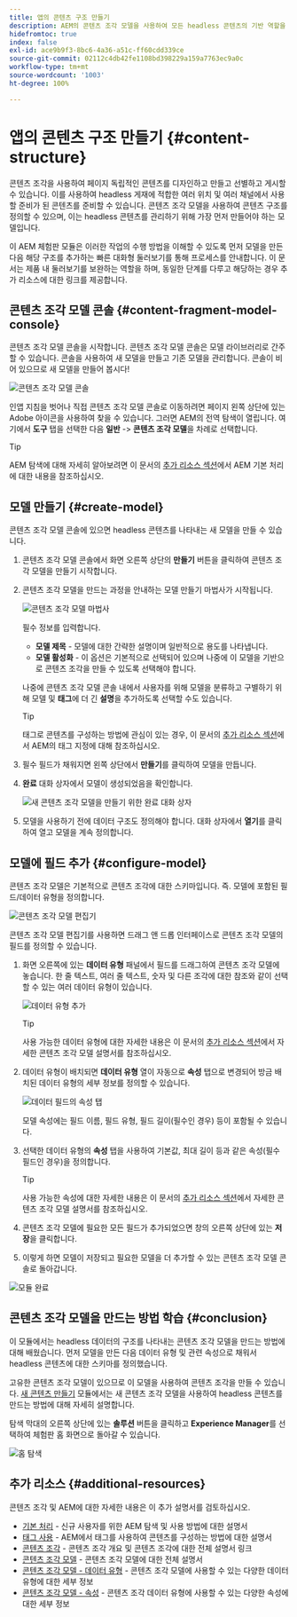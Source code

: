 ```yaml
---
title: 앱의 콘텐츠 구조 만들기
description: AEM의 콘텐츠 조각 모델을 사용하여 모든 headless 콘텐츠의 기반 역할을 하는 구조의 생성 방법에 대해 알아봅니다.
hidefromtoc: true
index: false
exl-id: ace9b9f3-8bc6-4a36-a51c-ff60cdd339ce
source-git-commit: 02112c4db42fe1108bd398229a159a7763ec9a0c
workflow-type: tm+mt
source-wordcount: '1003'
ht-degree: 100%

---
```


# 앱의 콘텐츠 구조 만들기 {#content-structure}

콘텐츠 조각을 사용하여 페이지 독립적인 콘텐츠를 디자인하고 만들고 선별하고 게시할 수 있습니다. 이를 사용하여 headless 게재에 적합한 여러 위치 및 여러 채널에서 사용할 준비가 된 콘텐츠를 준비할 수 있습니다. 콘텐츠 조각 모델을 사용하여 콘텐츠 구조를 정의할 수 있으며, 이는 headless 콘텐츠를 관리하기 위해 가장 먼저 만들어야 하는 모델입니다.

이 AEM 체험판 모듈은 이러한 작업의 수행 방법을 이해할 수 있도록 먼저 모델을 만든 다음 해당 구조를 추가하는 빠른 대화형 둘러보기를 통해 프로세스를 안내합니다. 이 문서는 제품 내 둘러보기를 보완하는 역할을 하며, 동일한 단계를 다루고 해당하는 경우 추가 리소스에 대한 링크를 제공합니다.

## 콘텐츠 조각 모델 콘솔 {#content-fragment-model-console}

콘텐츠 조각 모델 콘솔을 시작합니다. 콘텐츠 조각 모델 콘솔은 모델 라이브러리로 간주할 수 있습니다. 콘솔을 사용하여 새 모델을 만들고 기존 모델을 관리합니다. 콘솔이 비어 있으므로 새 모델을 만들어 봅시다!

![콘텐츠 조각 모델 콘솔](assets/content-structure/content-fragment-model-console.png)

인앱 지침을 벗어나 직접 콘텐츠 조각 모델 콘솔로 이동하려면 페이지 왼쪽 상단에 있는 Adobe 아이콘을 사용하여 찾을 수 있습니다. 그러면 AEM의 전역 탐색이 열립니다. 여기에서 **도구** 탭을 선택한 다음 **일반** -> **콘텐츠 조각 모델**&#x200B;을 차례로 선택합니다.

>[!TIP]
>
>AEM 탐색에 대해 자세히 알아보려면 이 문서의 [추가 리소스 섹션](#additional-resources)에서 AEM 기본 처리에 대한 내용을 참조하십시오.

## 모델 만들기 {#create-model}

콘텐츠 조각 모델 콘솔에 있으면 headless 콘텐츠를 나타내는 새 모델을 만들 수 있습니다.

1. 콘텐츠 조각 모델 콘솔에서 화면 오른쪽 상단의 **만들기** 버튼을 클릭하여 콘텐츠 조각 모델을 만들기 시작합니다.

1. 콘텐츠 조각 모델을 만드는 과정을 안내하는 모델 만들기 마법사가 시작됩니다.

   ![콘텐츠 조각 모델 마법사](assets/content-structure/model-wizard.png)

   필수 정보를 입력합니다.

   * **모델 제목** - 모델에 대한 간략한 설명이며 일반적으로 용도를 나타냅니다.
   * **모델 활성화** - 이 옵션은 기본적으로 선택되어 있으며 나중에 이 모델을 기반으로 콘텐츠 조각을 만들 수 있도록 선택해야 합니다.

   나중에 콘텐츠 조각 모델 콘솔 내에서 사용자를 위해 모델을 분류하고 구별하기 위해 모델 및 **태그**&#x200B;에 더 긴 **설명**&#x200B;을 추가하도록 선택할 수도 있습니다.

   >[!TIP]
   >
   >태그로 콘텐츠를 구성하는 방법에 관심이 있는 경우, 이 문서의 [추가 리소스 섹션](#additional-resources)에서 AEM의 태그 지정에 대해 참조하십시오.

1. 필수 필드가 채워지면 왼쪽 상단에서 **만들기**&#x200B;를 클릭하여 모델을 만듭니다.

1. **완료** 대화 상자에서 모델이 생성되었음을 확인합니다.

   ![새 콘텐츠 조각 모델을 만들기 위한 완료 대화 상자](assets/content-structure/success.png)

1. 모델을 사용하기 전에 데이터 구조도 정의해야 합니다. 대화 상자에서 **열기**&#x200B;를 클릭하여 열고 모델을 계속 정의합니다.

## 모델에 필드 추가 {#configure-model}

콘텐츠 조각 모델은 기본적으로 콘텐츠 조각에 대한 스키마입니다. 즉. 모델에 포함된 필드/데이터 유형을 정의합니다.

![콘텐츠 조각 모델 편집기](assets/content-structure/model-editor.png)

콘텐츠 조각 모델 편집기를 사용하면 드래그 앤 드롭 인터페이스로 콘텐츠 조각 모델의 필드를 정의할 수 있습니다.

1. 화면 오른쪽에 있는 **데이터 유형** 패널에서 필드를 드래그하여 콘텐츠 조각 모델에 놓습니다. 한 줄 텍스트, 여러 줄 텍스트, 숫자 및 다른 조각에 대한 참조와 같이 선택할 수 있는 여러 데이터 유형이 있습니다.

   ![데이터 유형 추가](assets/content-structure/drop-fields.png)

   >[!TIP]
   >
   >사용 가능한 데이터 유형에 대한 자세한 내용은 이 문서의 [추가 리소스 섹션](#additional-resources)에서 자세한 콘텐츠 조각 모델 설명서를 참조하십시오.

1. 데이터 유형이 배치되면 **데이터 유형** 열이 자동으로 **속성** 탭으로 변경되어 방금 배치된 데이터 유형의 세부 정보를 정의할 수 있습니다.

   ![데이터 필드의 속성 탭](assets/content-structure/data-type-properties.png)

   모델 속성에는 필드 이름, 필드 유형, 필드 길이(필수인 경우) 등이 포함될 수 있습니다.

1. 선택한 데이터 유형의 **속성** 탭을 사용하여 기본값, 최대 길이 등과 같은 속성(필수 필드인 경우)을 정의합니다.

   >[!TIP]
   >
   >사용 가능한 속성에 대한 자세한 내용은 이 문서의 [추가 리소스 섹션](#additional-resources)에서 자세한 콘텐츠 조각 모델 설명서를 참조하십시오.

1. 콘텐츠 조각 모델에 필요한 모든 필드가 추가되었으면 창의 오른쪽 상단에 있는 **저장**&#x200B;을 클릭합니다.

1. 이렇게 하면 모델이 저장되고 필요한 모델을 더 추가할 수 있는 콘텐츠 조각 모델 콘솔로 돌아갑니다.

![모듈 완료](assets/content-structure/content-fragment-model-console-populated.png)

## 콘텐츠 조각 모델을 만드는 방법 학습 {#conclusion}

이 모듈에서는 headless 데이터의 구조를 나타내는 콘텐츠 조각 모델을 만드는 방법에 대해 배웠습니다. 먼저 모델을 만든 다음 데이터 유형 및 관련 속성으로 채워서 headless 콘텐츠에 대한 스키마를 정의했습니다.

고유한 콘텐츠 조각 모델이 있으므로 이 모델을 사용하여 콘텐츠 조각을 만들 수 있습니다. [새 콘텐츠 만들기](create-content.md) 모듈에서는 새 콘텐츠 조각 모델을 사용하여 headless 콘텐츠를 만드는 방법에 대해 자세히 설명합니다.

탐색 막대의 오른쪽 상단에 있는 **솔루션** 버튼을 클릭하고 **Experience Manager**&#x200B;를 선택하여 체험판 홈 화면으로 돌아갈 수 있습니다.

![홈 탐색](assets/content-structure/home.png)

## 추가 리소스 {#additional-resources}

콘텐츠 조각 및 AEM에 대한 자세한 내용은 이 추가 설명서를 검토하십시오.

* [기본 처리](/help/sites-cloud/authoring/getting-started/basic-handling.md) - 신규 사용자를 위한 AEM 탐색 및 사용 방법에 대한 설명서
* [태그 사용](/help/sites-cloud/authoring/features/tags.md) - AEM에서 태그를 사용하여 콘텐츠를 구성하는 방법에 대한 설명서
* [콘텐츠 조각](/help/assets/content-fragments/content-fragments.md) - 콘텐츠 조각 개요 및 콘텐츠 조각에 대한 전체 설명서 링크
* [콘텐츠 조각 모델](/help/assets/content-fragments/content-fragments-models.md) - 콘텐츠 조각 모델에 대한 전체 설명서
* [콘텐츠 조각 모델 - 데이터 유형](/help/assets/content-fragments/content-fragments-models.md#data-types) - 콘텐츠 조각 모델에 사용할 수 있는 다양한 데이터 유형에 대한 세부 정보
* [콘텐츠 조각 모델 - 속성](/help/assets/content-fragments/content-fragments-models.md#data-types) - 콘텐츠 조각 데이터 유형에 사용할 수 있는 다양한 속성에 대한 세부 정보
